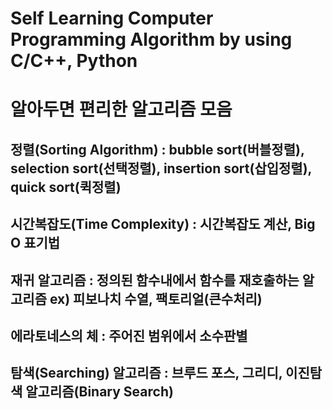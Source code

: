 # Self Learning Computer Programming Algorithm by using C/C++, Python
# 알아두면 편리한 알고리즘 모음
## 정렬(Sorting Algorithm) : bubble sort(버블정렬), selection sort(선택정렬), insertion sort(삽입정렬), quick sort(퀵정렬)
## 시간복잡도(Time Complexity) : 시간복잡도 계산, Big O 표기법
## 재귀 알고리즘 : 정의된 함수내에서 함수를 재호출하는 알고리즘 ex) 피보나치 수열, 팩토리얼(큰수처리)
## 에라토네스의 체 : 주어진 범위에서 소수판별
## 탐색(Searching) 알고리즘 : 브루드 포스, 그리디, 이진탐색 알고리즘(Binary Search)

